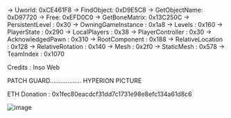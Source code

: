 -> Uworld: 0xCE461F8
-> FindObject: 0xD9E5C8
-> GetObjectName: 0xD97720
-> Free: 0xEFD0C0
-> GetBoneMatrix: 0x13C250C
-> PersistentLevel : 0x30
-> OwningGameInstance : 0x1a8
-> Levels : 0x160
-> PlayerState : 0x290
-> LocalPlayers : 0x38
-> PlayerController : 0x30
-> AcknowledgedPawn : 0x310
-> RootComponent : 0x188
-> RelativeLocation : 0x128
-> RelativeRotation : 0x140
-> Mesh : 0x2f0
-> StaticMesh : 0x578
-> TeamIndex : 0x1070

Credits : Inso Web 

PATCH GUARD.................. 
                   HYPERION PICTURE

ETH Donation : 0x1fec80eacdcf31dd7c1731e98e8efc134a61d8c6


![image](https://user-images.githubusercontent.com/70245299/177660324-2f538cf0-fa7d-44f3-93a6-63cd25b01ce6.png)

